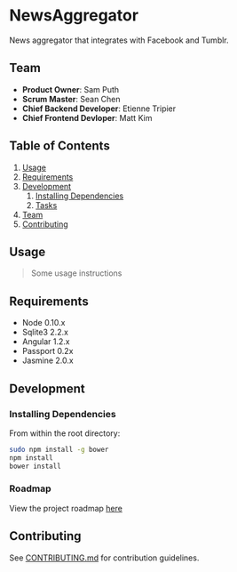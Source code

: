 # NewsAggregator

News aggregator that integrates with Facebook and Tumblr.

## Team

  - __Product Owner__: Sam Puth
  - __Scrum Master__: Sean Chen
  - __Chief Backend Developer__: Etienne Tripier
  - __Chief Frontend Devloper__: Matt Kim

## Table of Contents

1. [Usage](#Usage)
1. [Requirements](#requirements)
1. [Development](#development)
    1. [Installing Dependencies](#installing-dependencies)
    1. [Tasks](#tasks)
1. [Team](#team)
1. [Contributing](#contributing)

## Usage

> Some usage instructions

## Requirements

- Node 0.10.x
- Sqlite3 2.2.x
- Angular 1.2.x
- Passport 0.2x
- Jasmine 2.0.x

## Development

### Installing Dependencies

From within the root directory:

```sh
sudo npm install -g bower
npm install
bower install
```

### Roadmap

View the project roadmap [here](LINK_TO_PROJECT_ISSUES)


## Contributing

See [CONTRIBUTING.md](CONTRIBUTING.md) for contribution guidelines.
